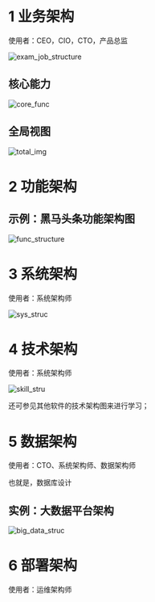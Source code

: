 # 1 业务架构
使用者：CEO，CIO，CTO，产品总监

![exam_job_structure](imgs/业务架构示例.png)

## 核心能力

![core_func](imgs/业务架构核心能力.png)

## 全局视图

![total_img](imgs/业务架构全局视图.png)

# 2 功能架构

## 示例：黑马头条功能架构图

![func_structure](imgs/功能架构图.png)

# 3 系统架构

使用者：系统架构师

![sys_struc](imgs/系统架构.png)

# 4 技术架构

使用者：系统架构师

![skill_stru](imgs/技术架构图.png)

还可参见其他软件的技术架构图来进行学习；

# 5 数据架构

使用者：CTO、系统架构师、数据架构师

也就是，数据库设计

## 实例：大数据平台架构

![big_data_struc](imgs/大数据平台数据架构.png)


# 6 部署架构

使用者：运维架构师




